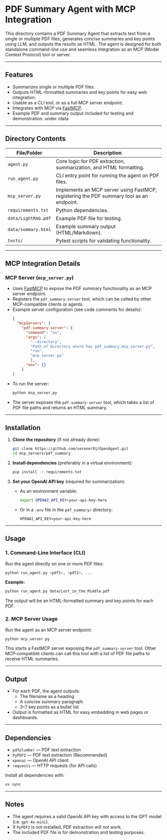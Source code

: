 # PDF Summary Agent with MCP Integration

This directory contains a PDF Summary Agent that extracts text from a single or multiple PDF files, generates concise summaries and key points using LLM, and outputs the results as HTML. The agent is designed for both standalone command-line use and seamless integration as an MCP (Model Context Protocol) tool or server.

---

## Features

- Summarizes single or multiple PDF files.
- Outputs HTML-formatted summaries and key points for easy web integration.
- Usable as a CLI tool, or as a full MCP server endpoint.
- Integrates with MCP via [FastMCP](https://github.com/modelcontextprotocol/fastmcp).
- Example PDF and summary output included for testing and demonstration. under /data

---

## Directory Contents

| File/Folder         | Description                                                                                      |
|---------------------|--------------------------------------------------------------------------------------------------|
| `agent.py`          | Core logic for PDF extraction, summarization, and HTML formatting.                  |
| `run_agent.py`      | CLI entry point for running the agent on PDF files.                                              |
| `mcp_server.py`     | Implements an MCP server using FastMCP, registering the PDF summary tool as an endpoint.         |
| `requirements.txt`  | Python dependencies.                                                                             |
| `data/LightRAG.pdf` | Example PDF file for testing.                                                                    |
| `data/summary.html` | Example summary output (HTML/Markdown).                                                          |
| `tests/`            | Pytest scripts for validating functionality.                                                       |

---

## MCP Integration Details

### MCP Server (`mcp_server.py`)

- Uses [FastMCP](https://github.com/modelcontextprotocol/fastmcp) to expose the PDF summary functionality as an MCP server endpoint.
- Registers the `pdf_summary-server` tool, which can be called by other MCP-compatible clients or agents.
- Example server configuration (see code comments for details):
  ```json
  {
    "mcpServers": {
      "pdf-summary-server": {
        "command": "uv",
        "args": [
          "--directory",
          "Path of Directory where has pdf_summary_mcp_server.py",
          "run",
          "mcp_server.py"
          ],
        "env": {}
      }
  }
  ```
- To run the server:
  ```bash
  python mcp_server.py
  ```
- The server exposes the `pdf-summary-server` tool, which takes a list of PDF file paths and returns an HTML summary.

---

## Installation

1. **Clone the repository** (if not already done):
   ```bash
   git clone https://github.com/serener91/OpenAgent.git
   cd mcp_servers/pdf_summary
   ```

2. **Install dependencies** (preferably in a virtual environment):
   ```bash
   pip install -r requirements.txt
   ```

3. **Set your OpenAI API key** (required for summarization):
   - As an environment variable:
     ```bash
     export OPENAI_API_KEY=your-api-key-here
     ```
   - Or in a `.env` file in the `pdf_summary/` directory:
     ```
     OPENAI_API_KEY=your-api-key-here
     ```

---

## Usage

### 1. Command-Line Interface (CLI)

Run the agent directly on one or more PDF files:
```bash
python run_agent.py <pdf1>, <pdf2>, ... 
```
**Example:**
```bash
python run_agent.py data/Lost_in_the_Middle.pdf
```
The output will be an HTML-formatted summary and key points for each PDF.

### 2. MCP Server Usage

Run the agent as an MCP server endpoint:
```bash
python mcp_server.py
```
This starts a FastMCP server exposing the `pdf_summary-server` tool. Other MCP-compatible clients can call this tool with a list of PDF file paths to receive HTML summaries.

---

## Output

- For each PDF, the agent outputs:
  - The filename as a heading
  - A concise summary paragraph
  - 3–7 key points as a bullet list
- Output is formatted as HTML for easy embedding in web pages or dashboards.

---

## Dependencies

- `pdfplumber` — PDF text extraction
- `PyPDF2` — PDF text extraction (Recommended)
- `openai` — OpenAI API client
- `requests` — HTTP requests (for API calls)

Install all dependencies with:
```bash
uv sync
```

---

## Notes

- The agent requires a valid OpenAI API key with access to the GPT model (i.e. `gpt-4o-mini`).
- If `PyPDF2` is not installed, PDF extraction will not work.
- The included PDF file is for demonstration and testing purposes.
